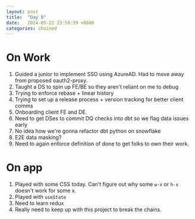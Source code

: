 ```yaml
---
layout: post
title:  "Day 8"
date:   2024-05-22 23:59:59 +0800
categories: chained 
---
```


# On Work
1. Guided a junior to implement SSO using AzureAD. Had to move away from proposed oauth2-proxy. 
1. Taught a DS to spin up FE/BE so they aren't reliant on me to debug
1. Trying to enforce rebase + linear history
1. Trying to set up a release process + version tracking for better client comms 
1. Onboarding client FE and DE. 
1. Need to get DSes to commit DQ checks into dbt so we flag data issues early
1. No idea how we're gonna refactor dbt python on snowflake 
1. E2E data masking? 
1. Need to again enforce definition of done to get folks to own their work.


# On app
1. Played with some CSS today. Can't figure out why some `w-x` or `h-x` doesn't work for some x. 
1. Played with `useState`
1. Need to learn redux
1. Really need to keep up with this project to break the chains.
